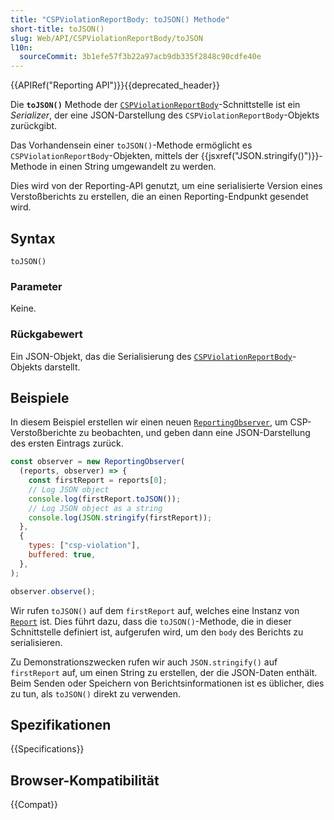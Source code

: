 ```yaml
---
title: "CSPViolationReportBody: toJSON() Methode"
short-title: toJSON()
slug: Web/API/CSPViolationReportBody/toJSON
l10n:
  sourceCommit: 3b1efe57f3b22a97acb9db335f2848c90cdfe40e
---
```


{{APIRef("Reporting API")}}{{deprecated_header}}

Die **`toJSON()`** Methode der [`CSPViolationReportBody`](/de/docs/Web/API/CSPViolationReportBody)-Schnittstelle ist ein _Serializer_, der eine JSON-Darstellung des `CSPViolationReportBody`-Objekts zurückgibt.

Das Vorhandensein einer `toJSON()`-Methode ermöglicht es `CSPViolationReportBody`-Objekten, mittels der {{jsxref("JSON.stringify()")}}-Methode in einen String umgewandelt zu werden.

Dies wird von der Reporting-API genutzt, um eine serialisierte Version eines Verstoßberichts zu erstellen, die an einen Reporting-Endpunkt gesendet wird.

## Syntax

```js-nolint
toJSON()
```

### Parameter

Keine.

### Rückgabewert

Ein JSON-Objekt, das die Serialisierung des [`CSPViolationReportBody`](/de/docs/Web/API/CSPViolationReportBody)-Objekts darstellt.

## Beispiele

In diesem Beispiel erstellen wir einen neuen [`ReportingObserver`](/de/docs/Web/API/ReportingObserver), um CSP-Verstoßberichte zu beobachten, und geben dann eine JSON-Darstellung des ersten Eintrags zurück.

```js
const observer = new ReportingObserver(
  (reports, observer) => {
    const firstReport = reports[0];
    // Log JSON object
    console.log(firstReport.toJSON());
    // Log JSON object as a string
    console.log(JSON.stringify(firstReport));
  },
  {
    types: ["csp-violation"],
    buffered: true,
  },
);

observer.observe();
```

Wir rufen `toJSON()` auf dem `firstReport` auf, welches eine Instanz von [`Report`](/de/docs/Web/API/Report) ist. Dies führt dazu, dass die `toJSON()`-Methode, die in dieser Schnittstelle definiert ist, aufgerufen wird, um den `body` des Berichts zu serialisieren.

Zu Demonstrationszwecken rufen wir auch `JSON.stringify()` auf `firstReport` auf, um einen String zu erstellen, der die JSON-Daten enthält. Beim Senden oder Speichern von Berichtsinformationen ist es üblicher, dies zu tun, als `toJSON()` direkt zu verwenden.

## Spezifikationen

{{Specifications}}

## Browser-Kompatibilität

{{Compat}}
